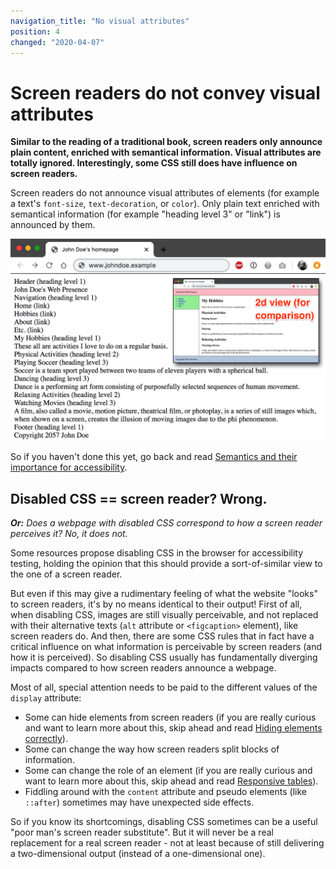 ```yaml
---
navigation_title: "No visual attributes"
position: 4
changed: "2020-04-07"
---
```


# Screen readers do not convey visual attributes

**Similar to the reading of a traditional book, screen readers only announce plain content, enriched with semantical information. Visual attributes are totally ignored. Interestingly, some CSS still does have influence on screen readers.**

Screen readers do not announce visual attributes of elements (for example a text's `font-size`, `text-decoration`, or `color`). Only plain text enriched with semantical information (for example "heading level 3" or "link") is announced by them.

![Purely textual representation of a typical website](_media/purely-textual-representation-of-a-typical-website.png)

So if you haven't done this yet, go back and read [Semantics and their importance for accessibility](/knowledge/semantics).

## Disabled CSS == screen reader? Wrong.

_**Or:** Does a webpage with disabled CSS correspond to how a screen reader perceives it? No, it does not._

Some resources propose disabling CSS in the browser for accessibility testing, holding the opinion that this should provide a sort-of-similar view to the one of a screen reader.

But even if this may give a rudimentary feeling of what the website "looks" to screen readers, it's by no means identical to their output! First of all, when disabling CSS, images are still visually perceivable, and not replaced with their alternative texts (`alt` attribute or `<figcaption>` element), like screen readers do. And then, there are some CSS rules that in fact have a critical influence on what information is perceivable by screen readers (and how it is perceived). So disabling CSS usually has fundamentally diverging impacts compared to how screen readers announce a webpage.

Most of all, special attention needs to be paid to the different values of the `display` attribute:

- Some can hide elements from screen readers (if you are really curious and want to learn more about this, skip ahead and read [Hiding elements correctly](/examples/hiding-elements)).
- Some can change the way how screen readers split blocks of information.
- Some can change the role of an element (if you are really curious and want to learn more about this, skip ahead and read [Responsive tables](/examples/tables/responsive)).
- Fiddling around with the `content` attribute and pseudo elements (like `::after`) sometimes may have unexpected side effects.

So if you know its shortcomings, disabling CSS sometimes can be a useful "poor man's screen reader substitute". But it will never be a real replacement for a real screen reader - not at least because of still delivering a two-dimensional output (instead of a one-dimensional one).
